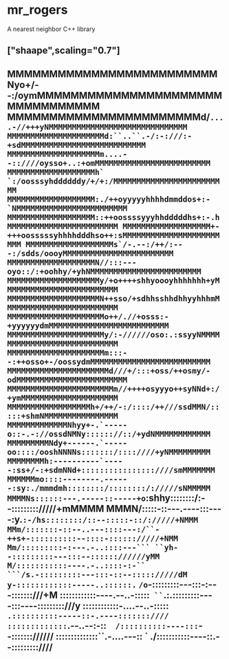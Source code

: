 # mr_rogers

A nearest neighbor C++ library

["shaape",scaling="0.7"]
----
MMMMMMMMMMMMMMMMMMMMMMMMMNyo+/--:/oymMMMMMMMMMMMMMMMMMMMMMMMMMMMMMMMMM
MMMMMMMMMMMMMMMMMMMMMMMd/```....-//+++yNMMMMMMMMMMMMMMMMMMMMMMMMMMMMMM
MMMMMMMMMMMMMMMMMMMMMd:``..``.-/:-:///:-+sdMMMMMMMMMMMMMMMMMMMMMMMMMMM
MMMMMMMMMMMMMMMMMMMMm....--::////oysso+..:+omMMMMMMMMMMMMMMMMMMMMMMMMM
MMMMMMMMMMMMMMMMMMMh` `:/oosssyhddddddy/+/+:/MMMMMMMMMMMMMMMMMMMMMMMMM
MMMMMMMMMMMMMMMMMMM:./++oyyyyyhhhhdmmddos+:-`NMMMMMMMMMMMMMMMMMMMMMMMM
MMMMMMMMMMMMMMMMMMM::++oossssyyyhhdddddhs+:-.hMMMMMMMMMMMMMMMMMMMMMMMM
MMMMMMMMMMMMMMMMMMM+-+++oosssssyhhhhdddhso++:sMMMMMMMMMMMMMMMMMMMMMMMM
MMMMMMMMMMMMMMMMMMMs`/-.--:/++/:---:/sdds/oooyMMMMMMMMMMMMMMMMMMMMMMMM
MMMMMMMMMMMMMMMMMMMN//:::---oyo::/:+oohhy/+yhNMMMMMMMMMMMMMMMMMMMMMMMM
MMMMMMMMMMMMMMMMMMMMy/+o++++shhyoooyhhhhhhh+yMMMMMMMMMMMMMMMMMMMMMMMMM
MMMMMMMMMMMMMMMMMMMMN++sso/+sdhhsshhdhhyyhhhmMMMMMMMMMMMMMMMMMMMMMMMMM
MMMMMMMMMMMMMMMMMMMMMo++/.//+osss:-+yyyyyydmMMMMMMMMMMMMMMMMMMMMMMMMMM
MMMMMMMMMMMMMMMMMMMMMy/:-//////oso:.:ssyyNMMMMMMMMMMMMMMMMMMMMMMMMMMMM
MMMMMMMMMMMMMMMMMMMMMm:::--:++osso+-/oossydmMMMMMMMMMMMMMMMMMMMMMMMMMM
MMMMMMMMMMMMMMMMMMMMMMd///+/:::+oss/++osmy/-odMMMMMMMMMMMMMMMMMMMMMMMM
MMMMMMMMMMMMMMMMMMMMMMMm//++++osyyyo++syNNd+:/+ymMMMMMMMMMMMMMMMMMMMMM
MMMMMMMMMMMMMMMMMMh+/++/-:/::::/++///ssdMMN/:::::+shmNMMMMMMMMMMMMMMMM
MMMMMMMMMMMMMNhyy+-.`-----o::-.-://ossdNMNy:::::://::/+ydNMMMMMMMMMMMM
MMMMMMMMMNdy+------.`-----oo::::/ooshNNNNs:::::::/::::////+yNMMMMMMMMM
MMMMMMMMh:----------`-----:ss+/-:+sdmNNd+::::::::::::::::////smMMMMMMM
MMMMMMmo::::--------.------:sy:./mmmdmh::::::::/::::::::/://///sNMMMMM
MMMMNs::::::---.-----::-----+o```:shhy::::::::/:--::::::::://///+mMMMM
MMMN/:::::-::---.----:::----:y.`:-/hs::::::::/::--:::::-::/://///+NMMM
MMm/:::::::-::--..---::::---:/``-++s+-::::::::::--::::-:::::://///+NMM
Mm/:::::::::-:---.-..::::---``` ``yh--:::::::::---:::--:::::://////yMM
M/:::::::::::----.-..::::-:-`` ```/s.-:::::::::---:::-::--::::://///dM
y-::::::::::::-----..::::::.`    `/o`-:::::::::---:::-:---:::::::///+M
::::::::::::----.--..-:::::`  `` `.:.:::::::::----:::----:::::::::///y
::::::::::::-....--..-:::::     ```.::::::::::-----::-.----:::::::////
:::::::::::::```.--..--:-::  `` `` `/::::::::::----:::`--::::::://////
::::::::::::::``.-....---::   `    ./:::::::::::----::.--:::::::::////
----
